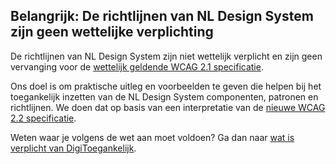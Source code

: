 ## Belangrijk: De richtlijnen van NL Design System zijn geen wettelijke verplichting

De richtlijnen van NL Design System zijn niet wettelijk verplicht en zijn geen vervanging voor de [wettelijk geldende WCAG 2.1 specificatie](https://www.w3.org/TR/WCAG21/).

Ons doel is om praktische uitleg en voorbeelden te geven die helpen bij het toegankelijk inzetten van de NL Design System componenten, patronen en richtlijnen. We doen dat op basis van een interpretatie van de [nieuwe WCAG 2.2 specificatie](https://www.w3.org/TR/WCAG22/).

Weten waar je volgens de wet aan moet voldoen? Ga dan naar [wat is verplicht van DigiToegankelijk](https://www.digitoegankelijk.nl/wetgeving/wat-is-verplicht).
